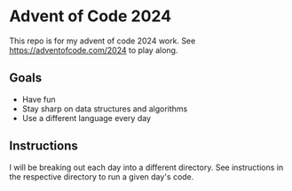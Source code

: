 # Advent of Code 2024

This repo is for my advent of code 2024 work. See https://adventofcode.com/2024 to play along.

## Goals
- Have fun
- Stay sharp on data structures and algorithms
- Use a different language every day

## Instructions
I will be breaking out each day into a different directory. See instructions in the respective directory to run a given day's code.
